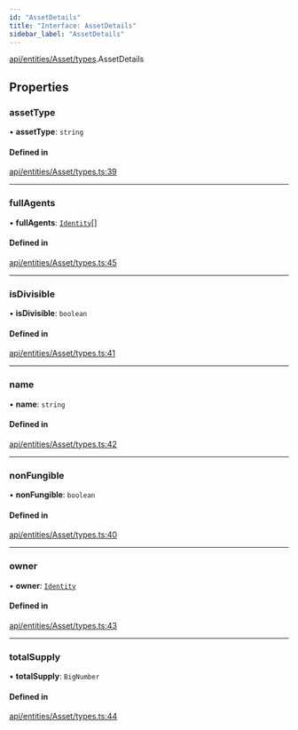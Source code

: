 ```yaml
---
id: "AssetDetails"
title: "Interface: AssetDetails"
sidebar_label: "AssetDetails"
---
```


[api/entities/Asset/types](../../../../../../modules/API/Entities/Asset/Types/Types.md).AssetDetails

## Properties

### assetType

• **assetType**: `string`

#### Defined in

[api/entities/Asset/types.ts:39](https://github.com/PolymeshAssociation/polymesh-sdk/blob/372a67e5d/src/api/entities/Asset/types.ts#L39)

___

### fullAgents

• **fullAgents**: [`Identity`](../../../../../../classes/API/Entities/Identity/Identity.md)[]

#### Defined in

[api/entities/Asset/types.ts:45](https://github.com/PolymeshAssociation/polymesh-sdk/blob/372a67e5d/src/api/entities/Asset/types.ts#L45)

___

### isDivisible

• **isDivisible**: `boolean`

#### Defined in

[api/entities/Asset/types.ts:41](https://github.com/PolymeshAssociation/polymesh-sdk/blob/372a67e5d/src/api/entities/Asset/types.ts#L41)

___

### name

• **name**: `string`

#### Defined in

[api/entities/Asset/types.ts:42](https://github.com/PolymeshAssociation/polymesh-sdk/blob/372a67e5d/src/api/entities/Asset/types.ts#L42)

___

### nonFungible

• **nonFungible**: `boolean`

#### Defined in

[api/entities/Asset/types.ts:40](https://github.com/PolymeshAssociation/polymesh-sdk/blob/372a67e5d/src/api/entities/Asset/types.ts#L40)

___

### owner

• **owner**: [`Identity`](../../../../../../classes/API/Entities/Identity/Identity.md)

#### Defined in

[api/entities/Asset/types.ts:43](https://github.com/PolymeshAssociation/polymesh-sdk/blob/372a67e5d/src/api/entities/Asset/types.ts#L43)

___

### totalSupply

• **totalSupply**: `BigNumber`

#### Defined in

[api/entities/Asset/types.ts:44](https://github.com/PolymeshAssociation/polymesh-sdk/blob/372a67e5d/src/api/entities/Asset/types.ts#L44)
